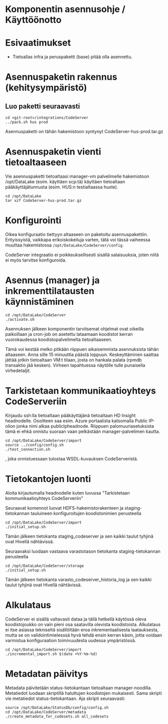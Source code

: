 # Komponentin asennusohje / Käyttöönotto

# Esivaatimukset

* Tietoallas infra ja peruspaketti (base) pitää olla asennettu. 


# Asennuspaketin rakennus (kehitysympäristö)

## Luo paketti seuraavasti

	cd <git-root>/integrations/CodeServer
	../pack.sh hus prod

Asennuspaketti on tähän hakemistoon syntynyt CodeServer-hus-prod.tar.gz

# Asennuspaketin vienti tietoaltaaseen

Vie asennuspaketti tietoaltaasi manager-vm palvelimelle hakemistoon /opt/DataLake (esim. käyttäen scp:tä) käyttäen tietoaltaan pääkäyttäjätunnusta (esim. HUS:n testialtaassa huste).

	cd /opt/DataLake
	tar xzf CodeServer-hus-prod.tar.gz

# Konfigurointi

Oikea konfiguraatio tiettyyn altaaseen on paketoitu asennuspakettiin. Erityissyistä, vaikkapa erikoiskokeiluja varten, tätä voi tässä vaiheessa muuttaa hakemistossa `/opt/DataLake/CodeServer/config`.

CodeServer integraatio ei poikkeuksellisesti sisällä salaisuuksia, joten niitä ei myös tarvitse konfiguroida.

# Asennus (manager) ja inkrementtilatausten käynnistäminen

	cd /opt/DataLake/CodeServer
	./activate.sh

Asennuksen jälkeen komponentin tarvitsemat ohjelmat ovat oikeilla paikoillaan ja cron-job on asetettu lataamaan koodistot kerran vuorokaudessa koodistopalvelimelta tietoaltaaseen.

Tämä voi kestää melko pitkään riippuen aikaisemmista asennuksista tähän altaaseen. Anna sille 15 minuuttia päästä loppuun. Keskeyttäminen saattaa jättää jotkin tietoaltaan VM:t tilaan, josta on hankala palata (rpmdb transaktio jää kesken). Virheen tapahtuessa näytölle tulle punaisella virhedetaljit.

# Tarkistetaan kommunikaatioyhteys CodeServeriin

Kirjaudu ssh:lla tietoaltaan pääkäyttäjänä tietoaltaan HD Insight headnodelle. Osoitteen saa esim. Azure portaalista katsomalla Public IP-olion jonka nimi alkaa publicIpheadnode. Riippuen palomuuriasetuksista tämä ei ehkä onnistu suoraan vaan pelkästään manager-palvelimen kautta.

```
cd /opt/DataLake/CodeServer/import
source ../config/config.sh
./test_connection.sh
```
, joka onnistuessaan tulostaa WSDL-kuvauksen CodeServeristä.

# Tietokantojen luonti

Aloita kirjautumalla headnodelle kuten luvussa "Tarkistetaan kommunikaatioyhteys CodeServeriin"

Seuraavat komennot luovat HDFS-hakemistorakenteen ja staging-tietokannan tauluineen konfiguroitujen koodistonimien perusteella
```
cd /opt/DataLake/CodeServer/import
./initial_setup.sh
```
Tämän jälkeen tietokanta staging_codeserver ja sen kaikki taulut tyhjinä ovat Hivellä nähtävissä.

Seuraavaksi luodaan vastaava varastotason tietokanta staging-tietokannan perusteella
```
cd /opt/DataLake/CodeServer/storage
./initial_setup.sh
```
Tämän jälkeen tietokanta varasto_codeserver_historia_log ja sen kaikki taulut tyhjinä ovat Hivellä nähtävissä.

# Alkulataus

CodeServer ei sisällä valtavasti dataa ja tällä hetkellä käytössä oleva koodistojoukko on vain pieni osa saatavilla olevista koodistoista. Alkulataus ei itse asiassa tekniseltä sisällöltään eroa inkrementaalisesta laatauksesta, mutta se on validointimielesssä hyvä tehdä ensin kerran käsin, jotta voidaan varmistua konfiguraation toimivuudesta uudessa ympäristössä.

```
cd /opt/DataLake/CodeServer/import
./incremental_import.sh $(date +%Y-%m-%d)
```

# Metadatan päivitys

Metadata päivitetään status-tietokantaan tietoaltaan manager-noodilla. Metatiedot luodaan skriptillä haluttujen koodistojen mukaisesti. Sama skripti vie metatiedot status-tietokantaan. Aja skripti seuraavasti: 
```
source /opt/DataLake/StatusDb/config/config.sh 
cd /opt/DataLake/CodeServer/metadata
./create_metadata_for_codesets.sh all_codesets
```


